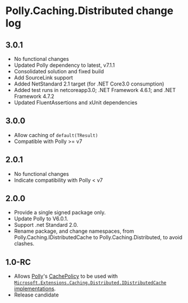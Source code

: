 # Polly.Caching.Distributed change log

## 3.0.1
- No functional changes
- Updated Polly dependency to latest, v7.1.1
- Consolidated solution and fixed build
- Add SourceLink support
- Added NetStandard 2.1 target (for .NET Core3.0 consumption)
- Added test runs in netcoreapp3.0; .NET Framework 4.6.1; and .NET Framework 4.7.2
- Updated FluentAssertions and xUnit dependencies

## 3.0.0
- Allow caching of `default(TResult)`
- Compatible with Polly &gt;= v7

## 2.0.1
- No functional changes
- Indicate compatibility with Polly &lt; v7

## 2.0.0
- Provide a single signed package only.
- Update Polly to V6.0.1.
- Support .net Standard 2.0.
- Rename package, and change namespaces, from Polly.Caching.IDistributedCache to Polly.Caching.Distributed, to avoid clashes.

## 1.0-RC

- Allows [Polly](https://github.com/App-vNext/Polly)'s [CachePolicy](https://github.com/App-vNext/Polly/wiki/Cache) to be used with [`Microsoft.Extensions.Caching.Distributed.IDistributedCache`](https://docs.microsoft.com/en-us/dotnet/api/microsoft.extensions.caching.distributed.idistributedcache) [implementations](https://docs.microsoft.com/en-us/aspnet/core/performance/caching/distributed).
- Release candidate
